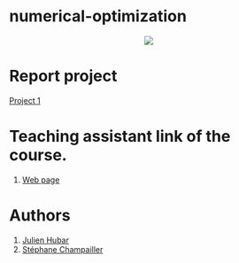 # numerical-optimization
<p align="center">
  <img src= https://github.com/julien1941/numerical-optimization/blob/master/image/tenor.gif/>
</p>

# Report project

[Project 1](https://people.montefiore.uliege.be/mberger)

# Teaching assistant link of the course. 
1. [Web page]()
# Authors
1. [Julien Hubar](https://github.com/julien1941)
1. [Stéphane Champailler](https://github.com/wiz21b)
